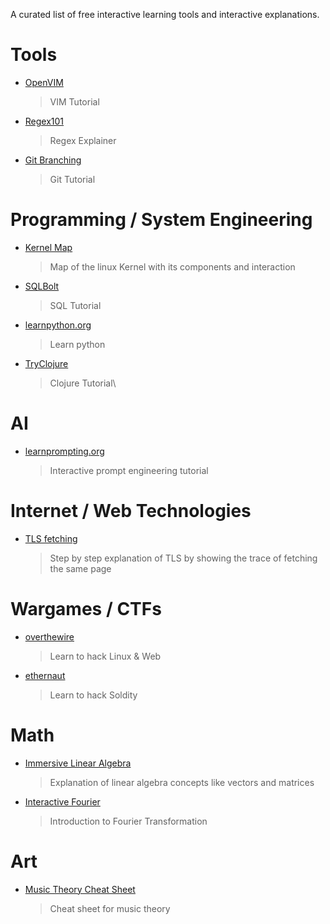 A curated list of free interactive learning tools and interactive explanations.

# Tools
 - [OpenVIM](https://www.openvim.com/)
   > VIM Tutorial
 - [Regex101](https://regex101.com)
   > Regex Explainer
 - [Git Branching](https://learngitbranching.js.org/)
   > Git Tutorial

 
# Programming / System Engineering
 - [Kernel Map](https://makelinux.github.io/kernel/map/)
   > Map of the linux Kernel with its components and interaction
 - [SQLBolt](https://news.ycombinator.com/item?id=27842067)
   > SQL Tutorial
 - [learnpython.org](https://www.learnpython.org/)  
   > Learn python
 - [TryClojure](https://tryclojure.org/)
   > Clojure Tutorial\

# AI
 - [learnprompting.org](https://learnprompting.org/)
    > Interactive prompt engineering tutorial


# Internet / Web Technologies
 - [TLS fetching](https://subtls.pages.dev/)
    > Step by step explanation of TLS by showing the trace of fetching the same page


# Wargames / CTFs
 - [overthewire](https://overthewire.org/wargames/)  
   > Learn to hack Linux & Web
 - [ethernaut](https://ethernaut.openzeppelin.com/)  
   > Learn to hack Soldity

# Math
  - [Immersive Linear Algebra](http://immersivemath.com/ila/index.html)
    > Explanation of linear algebra concepts like vectors and matrices
  - [Interactive Fourier](https://www.jezzamon.com/fourier/)
    > Introduction to Fourier Transformation

# Art
  - [Music Theory Cheat Sheet](https://muted.io/cheat-sheet/)
    > Cheat sheet for music theory
